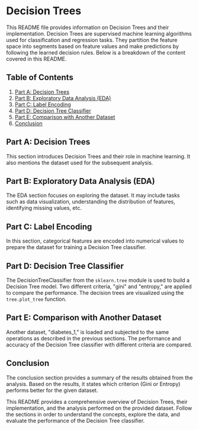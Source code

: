 # Decision Trees

This README file provides information on Decision Trees and their implementation. Decision Trees are supervised machine learning algorithms used for classification and regression tasks. They partition the feature space into segments based on feature values and make predictions by following the learned decision rules. Below is a breakdown of the content covered in this README.

## Table of Contents
1. [Part A: Decision Trees](#part-a)
2. [Part B: Exploratory Data Analysis (EDA)](#part-b)
3. [Part C: Label Encoding](#part-c)
4. [Part D: Decision Tree Classifier](#part-d)
5. [Part E: Comparison with Another Dataset](#part-e)
6. [Conclusion](#conclusion)

<a name="part-a"></a>
## Part A: Decision Trees
This section introduces Decision Trees and their role in machine learning. It also mentions the dataset used for the subsequent analysis.

<a name="part-b"></a>
## Part B: Exploratory Data Analysis (EDA)
The EDA section focuses on exploring the dataset. It may include tasks such as data visualization, understanding the distribution of features, identifying missing values, etc.

<a name="part-c"></a>
## Part C: Label Encoding
In this section, categorical features are encoded into numerical values to prepare the dataset for training a Decision Tree classifier.

<a name="part-d"></a>
## Part D: Decision Tree Classifier
The DecisionTreeClassifier from the `sklearn.tree` module is used to build a Decision Tree model. Two different criteria, "gini" and "entropy," are applied to compare the performance. The decision trees are visualized using the `tree.plot_tree` function.

<a name="part-e"></a>
## Part E: Comparison with Another Dataset
Another dataset, "diabetes_1," is loaded and subjected to the same operations as described in the previous sections. The performance and accuracy of the Decision Tree classifier with different criteria are compared.

<a name="conclusion"></a>
## Conclusion
The conclusion section provides a summary of the results obtained from the analysis. Based on the results, it states which criterion (Gini or Entropy) performs better for the given dataset.

This README provides a comprehensive overview of Decision Trees, their implementation, and the analysis performed on the provided dataset. Follow the sections in order to understand the concepts, explore the data, and evaluate the performance of the Decision Tree classifier.